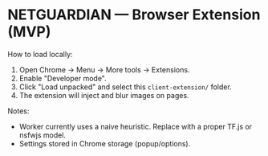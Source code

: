 # NETGUARDIAN — Browser Extension (MVP)

How to load locally:
1. Open Chrome → Menu → More tools → Extensions.
2. Enable "Developer mode".
3. Click "Load unpacked" and select this `client-extension/` folder.
4. The extension will inject and blur images on pages.

Notes:
- Worker currently uses a naive heuristic. Replace with a proper TF.js or nsfwjs model.
- Settings stored in Chrome storage (popup/options).
